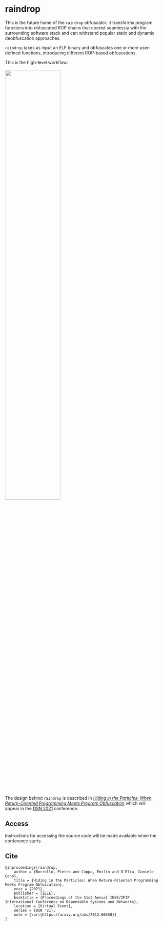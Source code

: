 # raindrop

This is the future home of the `raindrop` obfuscator. It transforms program functions into obfuscated ROP chains that coexist seamlessly with the surrounding software stack and can withstand popular static and dynamic deobfuscation approaches.

`raindrop` takes as input an ELF binary and obfuscates one or more user-defined functions, introducing different ROP-based obfuscations.

This is the high-level workflow:
<br/><br/>
<img src="https://user-images.githubusercontent.com/18199462/113410660-3b1bb500-93b4-11eb-87c2-73dbe051bf4d.png" width="60%" height="60%">
<br/><br/>


The design behind `raindrop` is described in [*Hiding in the Particles: When Return-Oriented Programming Meets Program Obfuscation*](https://arxiv.org/abs/2012.06658) which will appear in the [DSN 2021](http://dsn2021.ntu.edu.tw/) conference.

## Access
Instructions for accessing the source code will be made available when the conference starts.

## Cite
```
@inproceedings{raindrop,
    author = {Borrello, Pietro and Coppa, Emilio and D'Elia, Daniele Cono},
    title = {Hiding in the Particles: When Return-Oriented Programming Meets Program Obfuscation},
    year = {2021},
    publisher = {IEEE},
    booktitle = {Proceedings of the 51st Annual IEEE/IFIP International Conference on Dependable Systems and Networks},
    location = {Virtual Event},
    series = {DSN '21},
    note = {\url{https://arxiv.org/abs/2012.06658}}
}
```
